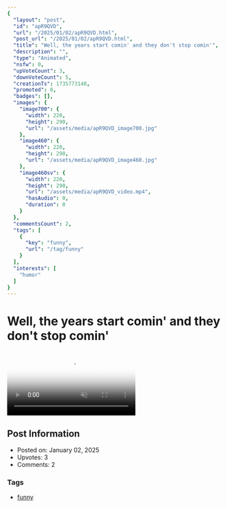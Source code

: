 ```yaml
---
{
  "layout": "post",
  "id": "apR9QVD",
  "url": "/2025/01/02/apR9QVD.html",
  "post_url": "/2025/01/02/apR9QVD.html",
  "title": "Well, the years start comin' and they don't stop comin'",
  "description": "",
  "type": "Animated",
  "nsfw": 0,
  "upVoteCount": 3,
  "downVoteCount": 5,
  "creationTs": 1735773148,
  "promoted": 0,
  "badges": [],
  "images": {
    "image700": {
      "width": 220,
      "height": 290,
      "url": "/assets/media/apR9QVD_image700.jpg"
    },
    "image460": {
      "width": 220,
      "height": 290,
      "url": "/assets/media/apR9QVD_image460.jpg"
    },
    "image460sv": {
      "width": 220,
      "height": 290,
      "url": "/assets/media/apR9QVD_video.mp4",
      "hasAudio": 0,
      "duration": 0
    }
  },
  "commentsCount": 2,
  "tags": [
    {
      "key": "funny",
      "url": "/tag/funny"
    }
  ],
  "interests": [
    "humor"
  ]
}
---
```


# Well, the years start comin' and they don't stop comin'

<video controls playsinline loop muted poster="/assets/media/apR9QVD_image460.jpg">
  <source src="/assets/media/apR9QVD_video.mp4" type="video/mp4">
  Your browser does not support the video tag.
</video>

## Post Information

- Posted on: January 02, 2025
- Upvotes: 3
- Comments: 2

### Tags

- [funny](/tag/funny)
